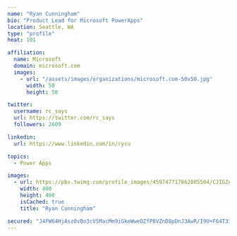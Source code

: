 ```yaml
---
name: "Ryan Cunningham"
bio: "Product Lead for Microsoft PowerApps"
location: Seattle, WA
type: "profile"
heat: 101

affiliation:
  name: Microsoft
  domain: microsoft.com
  images:
    - url: "/assets/images/organizations/microsoft.com-50x50.jpg"
      width: 50
      height: 50

twitter:
  username: rc_says
  url: https://twitter.com/rc_says
  followers: 2609

linkedin:
  url: https://www.linkedin.com/in/rycu

topics:
  - Power Apps

images:
  - url: https://pbs.twimg.com/profile_images/459747717862805504/CJIGZejd_400x400.png
    width: 400
    height: 400
    isCached: true
    title: "Ryan Cunningham"

secured: "J4FW64HjAszOvBo3cVSMacMm9iGkoWweDZfP8VZnD8pDnJ3AwR/I9U+F64T3IC7U1+SJxVtZrtKwKAG9/OPF9MkTFx2R1yfuHYjBcz+ytotGnHee3LNjcmLRHJUWcpslrRMTurO5KV8+OGsCUItNdfmEqgqAAv2u+Ha+H/eU4M0be5527Z1CtfMKLH3XsMQ675WjSkKKw4ogBYQoga1XhODSq1cvxNc/GDJpkNRUWYokTb8EhR+YFkCirWO0fFLsNwwpecx2wzIdhKSSOM/HUKzkUDe6hka6tVOqgm4eGlN3EYdZoQBmrI+iwo+vd5ifGFHk3W+T7+kMo2VP/BL5qcYJU6/gVFWfZWc9aHtq/TxAcdlPwoiiVQa6lCCiiZdHAaYpH5ZATT/jgAgIIVTG62CTdLMYiU65pqNXNaVyC/o=;KCKI6ACDJJTTCjkpO5E1yg=="
---
```


